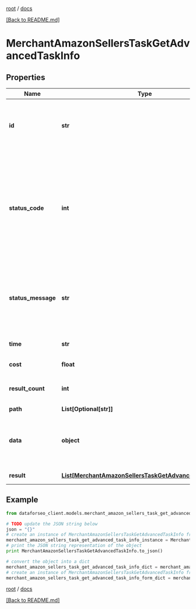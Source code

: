 [root](./../ "root") / [docs](./ "docs")

[[Back to README.md]](./../README.md "[Back to README.md]")

# MerchantAmazonSellersTaskGetAdvancedTaskInfo

## Properties

Name | Type | Description | Notes
------------ | ------------- | ------------- | -------------
**id** | **str** | task identifier unique task identifier in our system in the UUID format | [optional]
**status_code** | **int** | status code of the task generated by DataForSEO, can be within the following range: 10000-60000 you can find the full list of the response codes here | [optional]
**status_message** | **str** | informational message of the task you can find the full list of general informational messages here | [optional]
**time** | **str** | execution time, seconds | [optional]
**cost** | **float** | total tasks cost, USD | [optional]
**result_count** | **int** | number of elements in the result array | [optional]
**path** | **List[Optional[str]]** | URL path | [optional]
**data** | **object** | contains the same parameters that you specified in the POST request | [optional]
**result** | [**List[MerchantAmazonSellersTaskGetAdvancedResultInfo]**](MerchantAmazonSellersTaskGetAdvancedResultInfo.md) | array of results | [optional]

## Example

```python
from dataforseo_client.models.merchant_amazon_sellers_task_get_advanced_task_info import MerchantAmazonSellersTaskGetAdvancedTaskInfo

# TODO update the JSON string below
json = "{}"
# create an instance of MerchantAmazonSellersTaskGetAdvancedTaskInfo from a JSON string
merchant_amazon_sellers_task_get_advanced_task_info_instance = MerchantAmazonSellersTaskGetAdvancedTaskInfo.from_json(json)
# print the JSON string representation of the object
print MerchantAmazonSellersTaskGetAdvancedTaskInfo.to_json()

# convert the object into a dict
merchant_amazon_sellers_task_get_advanced_task_info_dict = merchant_amazon_sellers_task_get_advanced_task_info_instance.to_dict()
# create an instance of MerchantAmazonSellersTaskGetAdvancedTaskInfo from a dict
merchant_amazon_sellers_task_get_advanced_task_info_form_dict = merchant_amazon_sellers_task_get_advanced_task_info.from_dict(merchant_amazon_sellers_task_get_advanced_task_info_dict)
```

  

[root](./../ "root") / [docs](./ "docs")

[[Back to README.md]](./../README.md "[Back to README.md]")